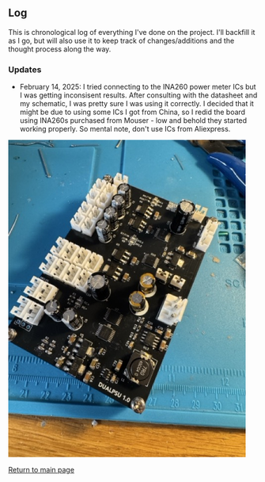 ## Log

This is chronological log of everything I've done on the project.  I'll backfill it as I go, but will also use it to keep track of changes/additions and the thought process along the way.

### Updates

* February 14, 2025: I tried connecting to the INA260 power meter ICs but I was getting inconsisent results.  After consulting with the datasheet and my schematic, I was pretty sure I was using it correctly. I decided that it might be due to using some ICs I got from China, so I redid the board using INA260s purchased from Mouser - low and behold they started working properly.  So mental note, don't use ICs from Aliexpress.

![Digital/Analog PSU with four INA260 chips](log/2025-02-14-psu.jpeg)


[Return to main page](/)
